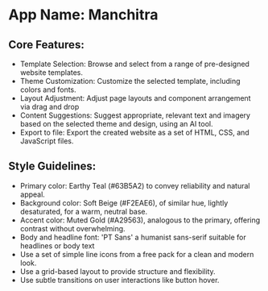# **App Name**: Manchitra

## Core Features:

- Template Selection: Browse and select from a range of pre-designed website templates.
- Theme Customization: Customize the selected template, including colors and fonts.
- Layout Adjustment: Adjust page layouts and component arrangement via drag and drop
- Content Suggestions: Suggest appropriate, relevant text and imagery based on the selected theme and design, using an AI tool.
- Export to file: Export the created website as a set of HTML, CSS, and JavaScript files.

## Style Guidelines:

- Primary color: Earthy Teal (#63B5A2) to convey reliability and natural appeal.
- Background color: Soft Beige (#F2EAE6), of similar hue, lightly desaturated, for a warm, neutral base.
- Accent color: Muted Gold (#A29563), analogous to the primary, offering contrast without overwhelming.
- Body and headline font: 'PT Sans' a humanist sans-serif suitable for headlines or body text
- Use a set of simple line icons from a free pack for a clean and modern look.
- Use a grid-based layout to provide structure and flexibility.
- Use subtle transitions on user interactions like button hover.